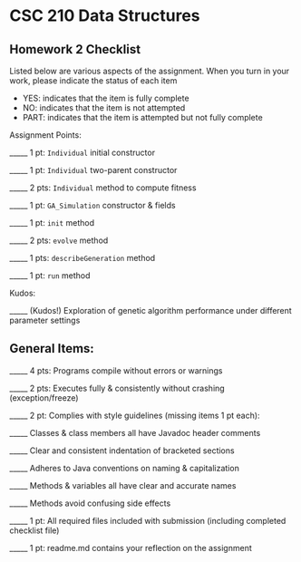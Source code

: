 # CSC 210 Data Structures
## Homework 2 Checklist

Listed below are various aspects of the assignment.  When you turn in
your work, please indicate the status of each item

- YES: indicates that the item is fully complete
- NO: indicates that the item is not attempted
- PART: indicates that the item is attempted but not fully complete


Assignment Points:

_____ 1 pt: `Individual` initial constructor

_____ 1 pt: `Individual` two-parent constructor

_____ 2 pts: `Individual` method to compute fitness

_____ 1 pt: `GA_Simulation` constructor & fields

_____ 1 pt: `init` method

_____ 2 pts: `evolve` method

_____ 1 pts: `describeGeneration` method

_____ 1 pt: `run` method


Kudos:

_____ (Kudos!) Exploration of genetic algorithm performance under different parameter settings


## General Items:

_____ 4 pts: Programs compile without errors or warnings

_____ 2 pts: Executes fully & consistently without crashing (exception/freeze)

_____ 2 pt: Complies with style guidelines (missing items 1 pt each):

  _____ Classes & class members all have Javadoc header comments

  _____ Clear and consistent indentation of bracketed sections

  _____ Adheres to Java conventions on naming & capitalization

  _____ Methods & variables all have clear and accurate names

  _____ Methods avoid confusing side effects

_____ 1 pt: All required files included with submission (including completed checklist file)

_____ 1 pt: readme.md contains your reflection on the assignment